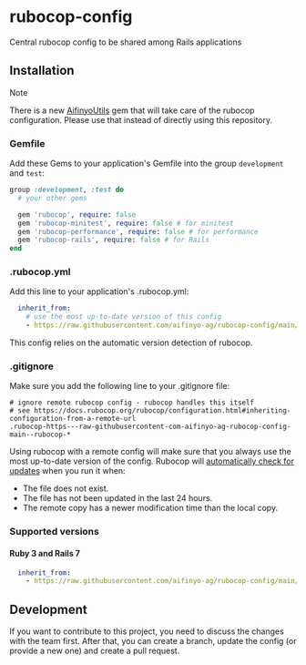 # rubocop-config
Central rubocop config to be shared among Rails applications

## Installation

> [!NOTE]
> There is a new [AifinyoUtils](https://github.com/aifinyo-ag/aifinyo_utils) gem that will take care of the rubocop configuration. Please use that instead of directly using this repository.

### Gemfile

Add these Gems to your application's Gemfile into the group `development` and `test`:

```ruby
group :development, :test do
  # your other gems

  gem 'rubocop', require: false
  gem 'rubocop-minitest', require: false # for minitest
  gem 'rubocop-performance', require: false # for performance
  gem 'rubocop-rails', require: false # for Rails
end
```

### .rubocop.yml

Add this line to your application's .rubocop.yml:

```yaml
  inherit_from:
    # use the most up-to-date version of this config
    - https://raw.githubusercontent.com/aifinyo-ag/rubocop-config/main/.rubocop.yml
```

This config relies on the automatic version detection of rubocop.

### .gitignore

Make sure you add the following line to your .gitignore file:

```
# ignore remote rubocop config - rubocop handles this itself
# see https://docs.rubocop.org/rubocop/configuration.html#inheriting-configuration-from-a-remote-url
.rubocop-https---raw-githubusercontent-com-aifinyo-ag-rubocop-config-main--rubocop-*
```

Using rubocop with a remote config will make sure that you always use the most up-to-date version of the config.
Rubocop will [automatically check for updates](https://docs.rubocop.org/rubocop/configuration.html#inheriting-configuration-from-a-remote-url) when you run it when:

- The file does not exist.
- The file has not been updated in the last 24 hours.
- The remote copy has a newer modification time than the local copy.

### Supported versions
#### Ruby 3 and Rails 7

```yaml
  inherit_from:
    - https://raw.githubusercontent.com/aifinyo-ag/rubocop-config/main/.rubocop.ruby3-rails7.yml
```

## Development
If you want to contribute to this project, you need to discuss the changes with the team first. After that, you can create a branch, update the config (or provide a new one) and create a pull request.
